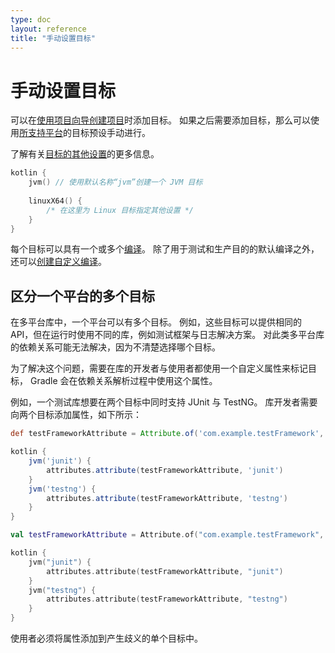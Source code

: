 ```yaml
---
type: doc
layout: reference
title: "手动设置目标"
---
```


# 手动设置目标

可以在[使用项目向导创建项目](mpp-create-lib.html)时添加目标。
如果之后需要添加目标，那么可以使用[所支持平台](mpp-supported-platforms.html)的目标预设手动进行。

了解有关[目标的其他设置](mpp-dsl-reference.html#公共目标配置)的更多信息。

<div class="sample" markdown="1" theme="idea" data-highlight-only>

```kotlin
kotlin {
    jvm() // 使用默认名称“jvm”创建一个 JVM 目标
        
    linuxX64() {
        /* 在这里为 Linux 目标指定其他设置 */
    }
}
```

</div>

每个目标可以具有一个或多个[编译](mpp-configure-compilations.html)。
除了用于测试和生产目的的默认编译之外，还可以[创建自定义编译](mpp-configure-compilations.html#创建自定义编译项)。

## 区分一个平台的多个目标

在多平台库中，一个平台可以有多个目标。
例如，这些目标可以提供相同的 API，但在运行时使用不同的库，例如测试框架与日志解决方案。
对此类多平台库的依赖关系可能无法解决，因为不清楚选择哪个目标。

为了解决这个问题，需要在库的开发者与使用者都使用一个自定义属性来标记目标，
Gradle 会在依赖关系解析过程中使用这个属性。

例如，一个测试库想要在两个目标中同时支持 JUnit 与 TestNG。
库开发者需要向两个目标添加属性，如下所示：

<div class="multi-language-sample" data-lang="groovy">
<div class="sample" markdown="1" theme="idea" mode="groovy" data-highlight-only>

```groovy
def testFrameworkAttribute = Attribute.of('com.example.testFramework', String)

kotlin {
    jvm('junit') {
        attributes.attribute(testFrameworkAttribute, 'junit')
    }
    jvm('testng') {
        attributes.attribute(testFrameworkAttribute, 'testng')
    }
}
```

</div>
</div>

<div class="multi-language-sample" data-lang="kotlin">
<div class="sample" markdown="1" theme="idea" mode="kotlin" data-highlight-only>

```kotlin
val testFrameworkAttribute = Attribute.of("com.example.testFramework", String::class.java)

kotlin {
    jvm("junit") {
        attributes.attribute(testFrameworkAttribute, "junit")
    }
    jvm("testng") {
        attributes.attribute(testFrameworkAttribute, "testng")
    }
}
```

</div>
</div>

使用者必须将属性添加到产生歧义的单个目标中。
